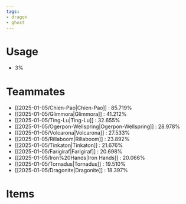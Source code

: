 ```yaml
---
tags:
- dragon
- ghost
---
```

# Usage
- 3%
# Teammates
- [[2025-01-05/Chien-Pao|Chien-Pao]] : 85.719%
- [[2025-01-05/Glimmora|Glimmora]] : 41.212%
- [[2025-01-05/Ting-Lu|Ting-Lu]] : 32.655%
- [[2025-01-05/Ogerpon-Wellspring|Ogerpon-Wellspring]] : 28.978%
- [[2025-01-05/Volcarona|Volcarona]] : 27.533%
- [[2025-01-05/Rillaboom|Rillaboom]] : 23.892%
- [[2025-01-05/Tinkaton|Tinkaton]] : 21.676%
- [[2025-01-05/Farigiraf|Farigiraf]] : 20.698%
- [[2025-01-05/Iron%20Hands|Iron Hands]] : 20.066%
- [[2025-01-05/Tornadus|Tornadus]] : 19.510%
- [[2025-01-05/Dragonite|Dragonite]] : 18.397%
# Items